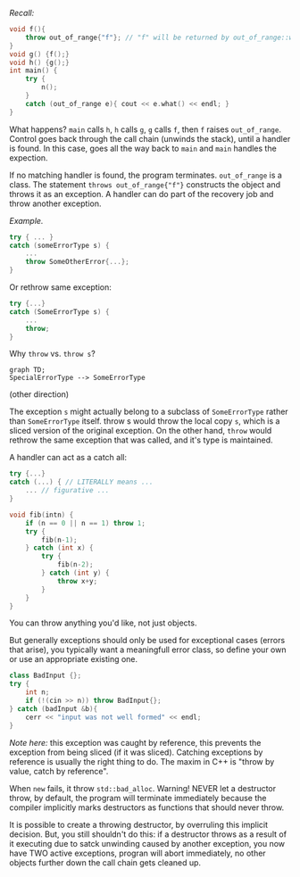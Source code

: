 *Recall:*
```c++
void f(){
    throw out_of_range{"f"}; // "f" will be returned by out_of_range::what
}
void g() {f();}
void h() {g();}
int main() {
    try {
        n(); 
    }
    catch (out_of_range e){ cout << e.what() << endl; }
}
```
What happens? `main` calls `h`, `h` calls `g`, `g` calls `f`, then `f` raises `out_of_range`. Control goes back through the call chain (unwinds the stack), until a handler is found. In this case, goes all the way back to `main` and `main` handles the expection. 

If no matching handler is found, the program terminates. `out_of_range` is a class. The statement `throws out_of_range{"f"}` constructs the object and throws it as an exception. A handler can do part of the recovery job and throw another exception.

*Example.*
```c++
try { ... }
catch (someErrorType s) {
    ...
    throw SomeOtherError{...};
}
```

Or rethrow same exception: 
```c++
try {...}
catch (SomeErrorType s) {
    ...
    throw;
}
```

Why `throw` vs. `throw s`? 

```mermaid
graph TD;
SpecialErrorType --> SomeErrorType
```
(other direction)

The exception `s` might actually belong to a subclass of `SomeErrorType` rather than `SomeErrorType` itself. throw s would throw the local copy `s`, which is a sliced version of the original exception. On the other hand, `throw` would rethrow the same exception that was called, and it's type is maintained.

A handler can act as a catch all:
```c++
try {...}
catch (...) { // LITERALLY means ...
    ... // figurative ...
}
```

```c++
void fib(intn) {
    if (n == 0 || n == 1) throw 1;
    try {
        fib(n-1);
    } catch (int x) {
        try {
            fib(n-2);
        } catch (int y) {
            throw x+y;
        }
    }    
}
```

You can throw anything you'd like, not just objects. 

But generally exceptions should only be used for exceptional cases (errors that arise), you typically want a meaningfull error class, so define your own or use an appropriate existing one.

```c++
class BadInput {};
try {
    int n; 
    if (!(cin >> n)) throw BadInput{};
} catch (badInput &b){
    cerr << "input was not well formed" << endl;
}
```
*Note here:* this exception was caught by reference, this prevents the exception from being sliced (if it was sliced). Catching exceptions by reference is usually the right thing to do. The maxim in C++ is "throw by value, catch by reference". 

When `new` fails, it throw `std::bad_alloc`. Warning! NEVER let a destructor throw, by default, the program will terminate immediately because the compiler implicitly marks destructors as functions that should never throw.

It is possible to create a throwing destructor, by overruling this implicit decision. But, you still shouldn't do this: if a destructor throws as a result of it executing due to satck unwinding caused by another exception, you now have TWO active exceptions, progran will abort immediately, no other objects further down the call chain gets cleaned up.
